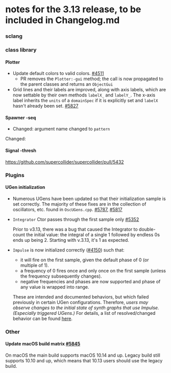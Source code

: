 # notes for the 3.13 release, to be included in Changelog.md

### sclang


### class library

#### Plotter
- Update default colors to valid colors. [#4511](https://github.com/supercollider/supercollider/pull/4511)
  - PR removes the `Plotter:-gui` method; the call is now propagated to the parent classes and returns an `ObjectGui`
- Grid lines and their labels are improved, along with axis labels, which are now settable by their own methods `labelX_` and `labelY_`. The x-axis label inherits the `units` of a `domainSpec` if it is explicitly set and `labelX` hasn't already been set. [#5827](https://github.com/supercollider/supercollider/pull/5827)

#### Spawner -seq
- Changed: argument name changed to `pattern`

Changed:
#### Signal -thresh
https://github.com/supercollider/supercollider/pull/5432

### Plugins 

#### UGen initialization 
- Numerous UGens have been updated so that their initialization sample is set correctly. The majority of these fixes are in the collection of oscillators, etc. found in `OscUGens.cpp`. [#5787](https://github.com/supercollider/supercollider/pull/5787), [#5817](https://github.com/supercollider/supercollider/pull/5817)

- `Integrator` Ctor passes through the first sample only [#5352](https://github.com/supercollider/supercollider/pull/5352)

   Prior to v3.13, there was a bug that caused the Integrator to double-count the initial value: the integral of a single 1 followed by endless 0s ends up being 2. Starting with v.3.13, it's 1 as expected.

- `Impulse` is now initialized correctly ([#4150](https://github.com/supercollider/supercollider/pull/4150)) such that: 
  - it will fire on the first sample, given the default phase of 0 (or multiple of 1).
  - a frequency of 0 fires once and only once on the first sample (unless the frequency subsequently changes).
  - negative frequencies and phases are now supported and phase of any value is wrapped into range.

   These are intended and documented behaviors, but which failed previously in certain UGen configurations. Therefore, _users may observe changes to the initial state of synth graphs that use Impulse. (Especially triggered UGens.)_
For details, a list of resolved/changed behavior can be found [here](https://github.com/supercollider/supercollider/pull/4150#user-content-bug-fixes).


### Other
#### Update macOS build matrix [#5845](https://github.com/supercollider/supercollider/pull/5845)
On macOS the main build supports macOS 10.14 and up. Legacy build still supports 10.10 and up, which means that 10.13 users should use the legacy build.